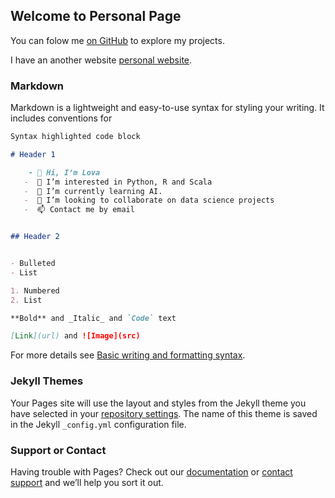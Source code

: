## Welcome to Personal Page

You can folow me [on GitHub](https://github.com/rant95/) to explore my projects.

I have an another website [personal website](http://zarius.free.fr/).

### Markdown

Markdown is a lightweight and easy-to-use syntax for styling your writing. It includes conventions for

```markdown
Syntax highlighted code block

# Header 1

    - 👋 Hi, I’m Lova
   -  👀 I’m interested in Python, R and Scala
   -  🌱 I’m currently learning AI.
   -  💞️ I’m looking to collaborate on data science projects
   -  📫 Contact me by email


## Header 2


- Bulleted
- List

1. Numbered
2. List

**Bold** and _Italic_ and `Code` text

[Link](url) and ![Image](src)
```

For more details see [Basic writing and formatting syntax](https://docs.github.com/en/github/writing-on-github/getting-started-with-writing-and-formatting-on-github/basic-writing-and-formatting-syntax).

### Jekyll Themes

Your Pages site will use the layout and styles from the Jekyll theme you have selected in your [repository settings](https://github.com/rant95/rant95.github.io/settings/pages). The name of this theme is saved in the Jekyll `_config.yml` configuration file.

### Support or Contact

Having trouble with Pages? Check out our [documentation](https://docs.github.com/categories/github-pages-basics/) or [contact support](https://support.github.com/contact) and we’ll help you sort it out.
